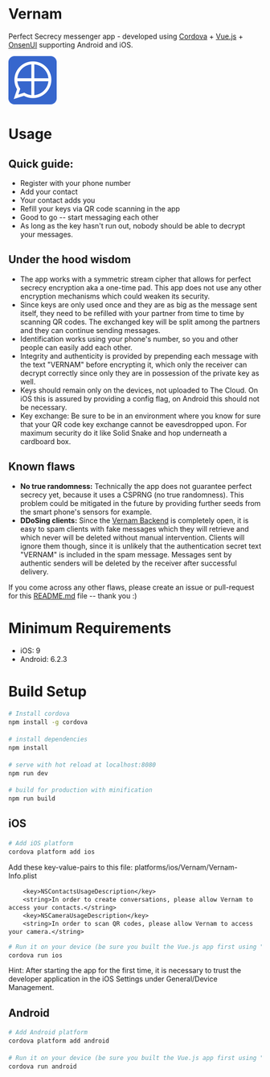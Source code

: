 # Vernam
Perfect Secrecy messenger app - developed using [Cordova](https://cordova.apache.org/) + [Vue.js](https://vuejs.org/) + [OnsenUI](https://onsen.io/) supporting Android and iOS.

![Vernam app icon](res/icon/android/icon-96-xhdpi.png)

# Usage
## Quick guide:
- Register with your phone number
- Add your contact
- Your contact adds you
- Refill your keys via QR code scanning in the app
- Good to go -- start messaging each other
- As long as the key hasn't run out, nobody should be able to decrypt your messages.

## Under the hood wisdom
- The app works with a symmetric stream cipher that allows for perfect secrecy encryption aka a one-time pad. This app does not use any other encryption mechanisms which could weaken its security.
- Since keys are only used once and they are as big as the message sent itself, they need to be refilled with your partner from time to time by scanning QR codes. The exchanged key will be split among the partners and they can continue sending messages.
- Identification works using your phone's number, so you and other people can easily add each other.
- Integrity and authenticity is provided by prepending each message with the text "VERNAM" before encrypting it, which only the receiver can decrypt correctly since only they are in possession of the private key as well.
- Keys should remain only on the devices, not uploaded to The Cloud. On iOS this is assured by providing a config flag, on Android this should not be necessary.
- Key exchange: Be sure to be in an environment where you know for sure that your QR code key exchange cannot be eavesdropped upon. For maximum security do it like Solid Snake and hop underneath a cardboard box.

## Known flaws
- **No true randomness:** Technically the app does not guarantee perfect secrecy yet, because it uses a CSPRNG (no true randomness). This problem could be mitigated in the future by providing further seeds from the smart phone's sensors for example.
- **DDoSing clients:** Since the [Vernam Backend](https://github.com/dag0310/vernam-backend) is completely open, it is easy to spam clients with fake messages which they will retrieve and which never will be deleted without manual intervention. Clients will ignore them though, since it is unlikely that the authentication secret text "VERNAM" is included in the spam message. Messages sent by authentic senders will be deleted by the receiver after successful delivery.

If you come across any other flaws, please create an issue or pull-request for this [README.md](README.md) file -- thank you :)

# Minimum Requirements
- iOS: 9
- Android: 6.2.3

# Build Setup

``` bash
# Install cordova
npm install -g cordova

# install dependencies
npm install

# serve with hot reload at localhost:8080
npm run dev

# build for production with minification
npm run build
```

## iOS
``` bash
# Add iOS platform
cordova platform add ios
```

Add these key-value-pairs to this file: platforms/ios/Vernam/Vernam-Info.plist
```
    <key>NSContactsUsageDescription</key>
    <string>In order to create conversations, please allow Vernam to access your contacts.</string>
    <key>NSCameraUsageDescription</key>
    <string>In order to scan QR codes, please allow Vernam to access your camera.</string>
```

``` bash
# Run it on your device (be sure you built the Vue.js app first using "npm run build")
cordova run ios
```

Hint: After starting the app for the first time, it is necessary to trust the developer application in the iOS Settings under General/Device Management.

## Android

``` bash
# Add Android platform
cordova platform add android

# Run it on your device (be sure you built the Vue.js app first using "npm run build")
cordova run android
```
